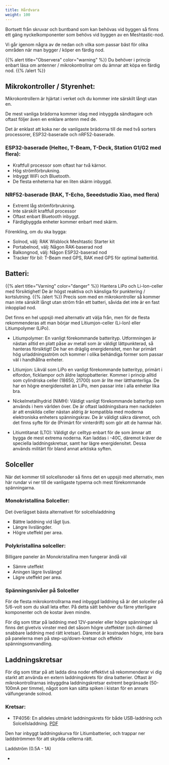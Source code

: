 ```yaml
---
title: Hårdvara
weight: 100
---
```

Bortsett från skruvar och buntband som kan behövas vid byggen så finns ett gäng nyckelkomponenter som behövs vid byggen av en Meshtastic-nod.

Vi går igenom några av de nedan och vilka som passar bäst för olika områden när man bygger / köper en färdig nod.

{{% alert title="Observera" color="warning" %}}
Du behöver i princip enbart läsa om antenner / mikrokontrollrar om du ämnar att köpa en färdig nod.
{{% /alert %}}

## Mikrokontroller / Styrenhet: 

Mikrokontrollern är hjärtat i verket och du kommer inte särskilt långt utan en.

De mest vanliga brädorna kommer idag med inbyggda sändtagare och oftast följer även en enklare antenn med de.

Det är enklast att koka ner de vanligaste brädorna till de med två sorters processorer, ESP32-baserade och nRF52-baserade.

### ESP32-baserade (Heltec, T-Beam, T-Deck, Station G1/G2 med flera):
- Kraftfull processor som oftast har två kärnor. 
- Hög strömförbrukning.
- Inbyggt WiFi och Bluetooth.
- De flesta enheterna har en liten skärm inbyggd.

### NRF52-baserade (RAK, T-Echo, Seeedstudio Xiao, med flera)
- Extremt låg strömförbrukning.
- Inte särskilt kraftfull processor
- Oftast enbart Bluetooth inbyggt.
- Färdigbyggda enheter kommer enbart med skärm.

Förenkling, om du ska bygga:
- Solnod, välj: RAK Wisblock Meshtastic Starter kit
- Portabelnod, välj: Någon RAK-baserad nod
- Balkongnod, välj: Någon ESP32-baserad nod
- Tracker för bil: T-Beam med GPS, RAK med GPS för optimal batteritid.

## Batteri:
{{% alert title="Varning" color="danger" %}}
Hantera LiPo och Li-Ion-celler med försiktighet! De är högst reaktiva och känsliga för punktering / kortslutning.
{{% /alert %}}
Precis som med en mikrokontroller så kommer man inte särskilt långt utan ström från ett batteri, såvida det inte är en fast inkopplad nod.

Det finns en hel uppsjö med alternativ att välja från, men för de flesta rekommenderas att man börjar med Litiumjon-celler (Li-Ion) eller Litiumpolymer (LiPo).

- Litiumpolymer:
  En vanligt förekommande batterityp. Utformningen är nästan alltid en platt påse av metall som är väldigt lättpunkterad, så hanteras försiktigt!
  De har en dräglig energidensitet, men har primärt hög urladdningsström och kommer i olika behändiga former som passar väl i handhållna enheter.

- Litiumjon: 
  Likväl som LiPo en vanligt förekommande batterityp, primärt i elfordon, ficklampor och äldre laptopbatterier. Kommer i princip alltid som cylindriska celler (18650, 21700) som är lite mer lätthanterliga.
  De har en högre energidensitet än LiPo, men passar inte i alla enheter lika bra.

- Nickelmetallhydrid (NiMH):
  Väldigt vanligt förekommande batterityp som används i hem världen över. De är oftast laddningsbara men nackdelen är att enskilda celler nästan aldrig är kompatibla med moderna elektroniska enheters spänningskrav.
  De är väldigt säkra däremot, och det finns syfte för de (Primärt för vinterdrift) som gör att de hamnar här.

- Litiumtitanat (LTO):
  Väldigt dyr celltyp enbart för de som ämnar att bygga de mest extrema noderna. Kan laddas i -40C, däremot kräver de speciella laddningskretsar, samt har lägre energidensitet.
  Dessa används militärt för bland annat arktiska syften.

## Solceller
När det kommer till solcellsnoder så finns det en uppsjö med alternativ, men här rundar vi ner till de vanligaste typerna och mest förekommande spänningarna.

### Monokristallina Solceller:
Det överlägset bästa alternativet för solcellsladdning
- Bättre laddning vid lågt ljus.
- Längre livslängder.
- Högre uteffekt per area.

### Polykristallina solceller:
Billigare paneler än Monokristallina men fungerar ändå väl
- Sämre uteffekt
- Aningen lägre livslängd
- Lägre uteffekt per area.

### Spänningsnivåer på Solceller
För de flesta mikrokontrollrarna med inbyggd laddning så är det solceller på 5/6-volt som du skall leta efter. 
På detta sätt behöver du färre ytterligare komponenter och de kostar även mindre.

För dig som tittar på laddning med 12V-paneler eller högre spänningar så finns det givetvis vinster med det såsom högre uteffekter (och därmed snabbare laddning med rätt kretsar). Däremot är kostnaden högre, inte bara på panelerna men på step-up/down-kretsar och effektiv spänningsomvandling.

## Laddningskretsar
För dig som tittar på att ladda dina noder effektivt så rekommenderar vi dig starkt att använda en extern laddningskrets för dina batterier. 
Oftast är mikrokontrollrarnas inbyggdna laddningskretsar extremt begränsade (50-100mA per timme), något som kan sätta spiken i kistan för en annars välfungerande solnod.

### Kretsar:
- TP4056:
En alldeles utmärkt laddningskrets för både USB-laddning och Solcellsladdning. [PDF](https://www.digikey.in/htmldatasheets/production/2049110/0/0/1/TP4056.pdf)

Den har inbyggt laddningskurva för Litiumbatterier, och trappar ner laddströmmen för att skydda cellerna rätt.

Laddström (0.5A - 1A)

- 